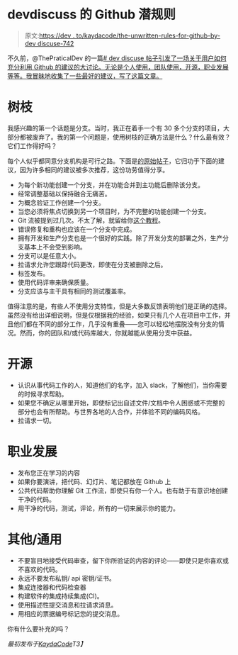 # devdiscuss 的 Github 潜规则

> 原文:[https://dev . to/kaydacode/the-unwritten-rules-for-github-by-dev discuse-742](https://dev.to/kaydacode/the-unwritten-rules-for-github-by-devdiscuss-742)

不久前，@ThePraticalDev 的一篇[# dev discuse 帖子引发了一场关于用户如何充分利用 Github 的建议的大讨论。无论是个人使用，团队使用，开源，职业发展等等。我冒昧地收集了一些最好的建议，写了这篇文章。](https://twitter.com/ThePracticalDev/status/907773120722952192)

# [](#branches)树枝

我感兴趣的第一个话题是分支。当时，我正在着手一个有 30 多个分支的项目，大部分都被废弃了。我的第一个问题是，使用树枝的正确方法是什么？什么最有效？它们工作得好吗？

每个人似乎都同意分支机构是可行之路。下面是[的原始帖子](https://twitter.com/kimberlypilbeam/status/907779220587376641)，它归功于下面的建议，因为许多相同的建议被多次推荐，这份功劳值得分享。

*   为每个新功能创建一个分支，并在功能合并到主功能后删除该分支。
*   经常调整基础以保持融合无痛苦。
*   为概念验证工作创建一个分支。
*   当您必须将焦点切换到另一个项目时，为不完整的功能创建一个分支。
*   Git 流被提到过几次。不太了解，就留给你[这个教程](https://danielkummer.github.io/git-flow-cheatsheet/)。
*   错误修复和重构也应该在一个分支中完成。
*   拥有开发和生产分支也是一个很好的实践。除了开发分支的部署之外，生产分支基本上不会受到影响。
*   分支可以是任意大小。
*   拉请求允许您跟踪代码更改，即使在分支被删除之后。
*   标签发布。
*   使用代码评审来确保质量。
*   分支应该与主干具有相同的测试覆盖率。

值得注意的是，有些人不使用分支特性，但是大多数反馈表明他们是正确的选择。虽然没有给出详细说明，但是仅根据我的经验，如果只有几个人在项目中工作，并且他们都在不同的部分工作，几乎没有重叠——您可以轻松地摆脱没有分支的情况。然而，你的团队和/或代码库越大，你就越能从使用分支中获益。

# [](#open-source)开源

*   认识从事代码工作的人，知道他们的名字，加入 slack，了解他们，当你需要的时候寻求帮助。
*   如果您不确定从哪里开始，即使标记出自述文件/文档中令人困惑或不完整的部分也会有所帮助。与世界各地的人合作，并体验不同的编码风格。
*   拉请求一切。

# [](#career-development)职业发展

*   发布您正在学习的内容
*   如果你要演讲，把代码、幻灯片、笔记都放在 Github 上
*   公共代码帮助你理解 Git 工作流，即使只有你一个人。也有助于有意识地创建干净的代码。
*   用干净的代码，测试，评论，所有的一切来展示你的能力。

# [](#other-general)其他/通用

*   不要盲目地接受代码审查，留下你所验证的内容的评论——即使只是你喜欢或不喜欢的代码。
*   永远不要发布私钥/ api 密钥/证书。
*   集成连接器和代码检查器
*   构建软件的集成持续集成(CI)。
*   使用描述性提交消息和拉请求消息。
*   用相应的票据编号标记您的提交消息。

你有什么要补充的吗？

*最初发布于[KaydaCode](http://kimarnett.com/blog/index.php/2017/11/19/the-unwritten-rules-for-github-by-devdiscuss/)T3】*